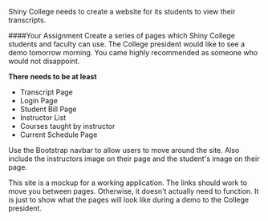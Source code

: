 <!--djw: done -->
Shiny College needs to create a website for its students to view their transcripts. 

####Your Assignment
Create a series of pages which Shiny College students and faculty can use. The College president would like to see a demo tomorrow morning. You came highly recommended as someone who would not disappoint.

**There needs to be at least**
* Transcript Page
* Login Page
* Student Bill Page
* Instructor List
* Courses taught by instructor
* Current Schedule Page

Use the Bootstrap navbar to allow users to move around the site. Also include the instructors image on their page and the student's image on their page.  

This site is a mockup for a working application. The links should work to move you between pages. Otherwise, it doesn't actually need to function. It is just to show what the pages will look like during a demo to the College president.

